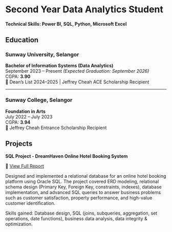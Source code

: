 # Second Year Data Analytics Student

#### Technical Skills: Power BI, SQL, Python, Microsoft Excel

## Education

### Sunway University, Selangor  
**Bachelor of Information Systems (Data Analytics)**  
September 2023 – Present _(Expected Graduation: September 2026)_  
CGPA: **3.90**  
🏅 Dean’s List 2024–2025 | Jeffrey Cheah ACE Scholarship Recipient  

---

### Sunway College, Selangor  
**Foundation in Arts**  
July 2022 – July 2023  
CGPA: **3.94**  
🏅 Jeffrey Cheah Entrance Scholarship Recipient  


## Projects
**SQL Project - DreamHaven Online Hotel Booking System**

📄 [View Full Report](docs/Group35_DBMS_Final_Assessment.pdf)  

Designed and implemented a relational database for an online hotel booking platform using Oracle SQL. The project covered ERD modeling, relational schema design (Primary Key, Foreign Key, constraints, indexes), database implementation, and advanced SQL queries to answer business problems such as customer satisfaction, property performance, and high-value customer identification.

Skills gained: Database design, SQL (joins, subqueries, aggregation, set operations, date functions), business data analysis, data integrity & optimization.




